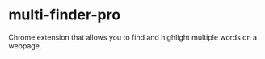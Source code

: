 # multi-finder-pro
Chrome extension that allows you to find and highlight multiple words on a webpage.
